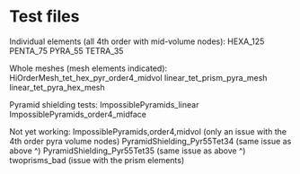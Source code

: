# Test files #

Individual elements (all 4th order with mid-volume nodes):
HEXA_125
PENTA_75
PYRA_55
TETRA_35

Whole meshes (mesh elements indicated):
HiOrderMesh_tet_hex_pyr_order4_midvol
linear_tet_prism_pyra_mesh
linear_tet_pyra_hex_mesh

Pyramid shielding tests:
ImpossiblePyramids_linear
ImpossiblePyramids_order4_midface


Not yet working:
ImpossiblePyramids,order4,midvol   (only an issue with the 4th order pyra volume nodes)
PyramidShielding_Pyr55Tet34        (same issue as above ^)
PyramidShielding_Pyr55Tet35        (same issue as above ^)
twoprisms_bad   (issue with the prism elements)